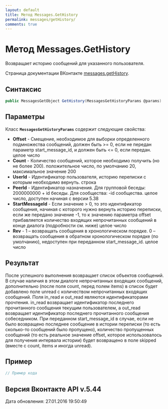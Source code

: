 ```yaml
---
layout: default
title: Метод Messages.GetHistory
permalink: messages/getHistory/
comments: true
---
```

# Метод Messages.GetHistory
Возвращает историю сообщений для указанного пользователя.

Страница документации ВКонтакте [messages.getHistory](https://vk.com/dev/messages.getHistory).
## Синтаксис
``` csharp
public MessagesGetObject GetHistory(MessagesGetHistoryParams @params)
```

## Параметры
Класс **`MessagesGetHistoryParams`** содержит следующие свойства:

+ **Offset** - Смещение, необходимое для выборки определенного подмножества сообщений, должен быть &gt;= 0, если не передан параметр start_message_id, и должен быть &lt;= 0, если передан. целое число
+ **Count** - Количество сообщений, которое необходимо получить (но не более 200). положительное число, по умолчанию 20, максимальное значение 200
+ **UserId** - Идентификатор пользователя, историю переписки с которым необходимо вернуть. строка
+ **PeerId** - Идентификатор назначения. 
Для групповой беседы: 
2000000000 + id беседы. 
Для сообщества: 
-id сообщества. 
 целое число, доступен начиная с версии 5.38
+ **StartMessageId** - Если значение &gt; 0, то это идентификатор сообщения, начиная с которого нужно вернуть историю переписки, если же передано значение -1, то к значению параметра offset прибавляется количество входящих непрочитанных сообщений в конце диалога (подробности см. ниже) целое число
+ **Rev** - 1 – возвращать сообщения в хронологическом порядке. 0 – возвращать сообщения в обратном хронологическом порядке (по умолчанию), недоступен при переданном start_message_id. целое число

## Результат
После успешного выполнения возвращает список объектов сообщений. 
В случае наличия в этом диалоге непрочитанных входящих сообщений, дополнительно (после поля count, перед полем items) в список будет добавлено поле unread с количеством непрочитанных входящих сообщений. 
Поля in_read и out_read являются идентификаторами прочтения. in_read возвращает идентификатор последнего прочитанного сообщения текущим пользователем, а out_read возвращает идентификатор последнего прочитанного сообщения собеседником. 
При переданном start_message_id в случае, если не было возвращено последнее сообщение в истории переписки (то есть сколько-то сообщений было пропущено), количество пропущенных сообщений (то есть реальное значение offset, которое использовалось для получения интервала истории) будет возвращено в поле skipped (вместе с count, items и иногда unread).

## Пример
``` csharp
// Пример кода
```

## Версия Вконтакте API v.5.44
Дата обновления: 27.01.2016 19:50:49
